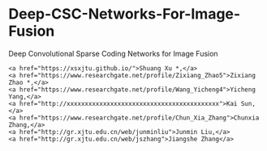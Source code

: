 # Deep-CSC-Networks-For-Image-Fusion
Deep Convolutional Sparse Coding Networks for Image Fusion 

	<a href="https://xsxjtu.github.io/">Shuang Xu *,</a> 
	<a href="https://www.researchgate.net/profile/Zixiang_Zhao5">Zixiang Zhao *,</a>
	<a href="https://www.researchgate.net/profile/Wang_Yicheng4">Yicheng Yang,</a>
	<a href="http://xxxxxxxxxxxxxxxxxxxxxxxxxxxxxxxxxxxxxxxxxx">Kai Sun,</a>
	<a href="https://www.researchgate.net/profile/Chun_Xia_Zhang">Chunxia Zhang,</a>
	<a href="http://gr.xjtu.edu.cn/web/junminliu">Junmin Liu,</a>
	<a href="http://gr.xjtu.edu.cn/web/jszhang">Jiangshe Zhang</a>
